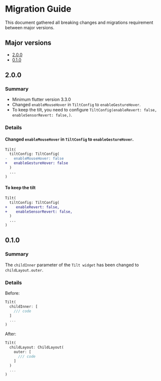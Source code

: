 # Migration Guide

This document gathered all breaking changes and migrations requirement between major versions.

## Major versions

- [2.0.0](#200)
- [0.1.0](#010)

## 2.0.0

### Summary

- Minimum flutter version 3.3.0
- Changed `enableMouseHover` in `TiltConfig` to `enableGestureHover`.
- To keep the tilt, you need to configure `TiltConfig(enableRevert: false, enableSensorRevert: false,)`.

### Details

#### Changed `enableMouseHover` in `TiltConfig` to `enableGestureHover`.

```diff
Tilt(
  tiltConfig: TiltConfig(
-   enableMouseHover: false
+   enableGestureHover: false
  )
  ...
)
```

#### To keep the tilt

```diff
Tilt(
  tiltConfig: TiltConfig(
+    enableRevert: false,
+    enableSensorRevert: false,
  )
  ...
)
```

## 0.1.0

### Summary

The `childInner` parameter of the `Tilt widget` has been changed to `childLayout.outer`.

### Details

Before:

```dart
Tilt(
  childInner: [
    /// code
  ]
  ...
)
```

After:

```dart
Tilt(
  childLayout: ChildLayout(
    outer: [
      /// code
    ]
  )
  ...
)
```